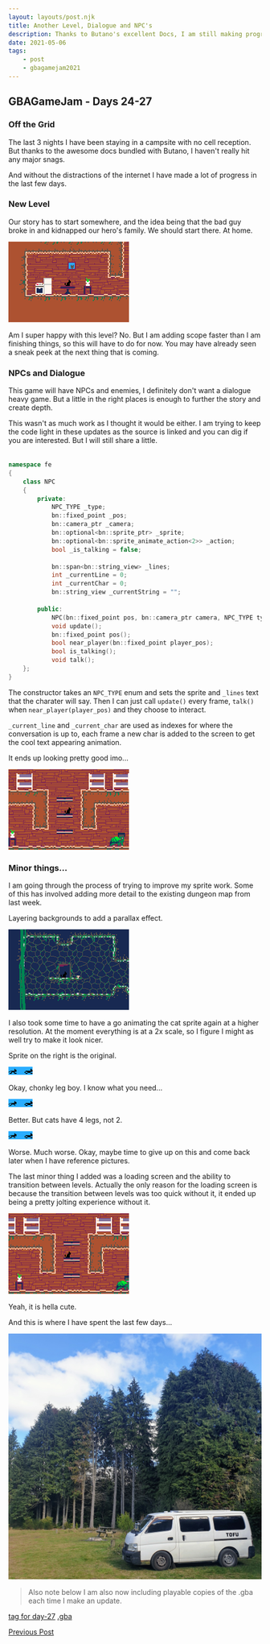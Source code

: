 ```yaml
---
layout: layouts/post.njk
title: Another Level, Dialogue and NPC's
description: Thanks to Butano's excellent Docs, I am still making progress even without internet
date: 2021-05-06
tags:
    - post
    - gbagamejam2021
---
```


>
## GBAGameJam - Days 24-27

### Off the Grid

The last 3 nights I have been staying in a campsite with no cell reception. But thanks to the awesome docs bundled with Butano, I haven't really hit any major snags.

And without the distractions of the internet I have made a lot of progress in the last few days.

### New Level

Our story has to start somewhere, and the idea being that the bad guy broke in and kidnapped our hero's family. We should start there. At home.

![](/img/home.gif)

Am I super happy with this level? No. But I am adding scope faster than I am finishing things, so this will have to do for now. You may have already seen a sneak peek at the next thing that is coming.

### NPCs and Dialogue

This game will have NPCs and enemies, I definitely don't want a dialogue heavy game. But a little in the right places is enough to further the story and create depth.

This wasn't as much work as I thought it would be either. I am trying to keep the code light in these updates as the source is linked and you can dig if you are interested. But I will still share a little.

``` cpp

namespace fe
{
    class NPC
    {
        private:
            NPC_TYPE _type;
            bn::fixed_point _pos;
            bn::camera_ptr _camera;
            bn::optional<bn::sprite_ptr> _sprite;
            bn::optional<bn::sprite_animate_action<2>> _action;
            bool _is_talking = false;

            bn::span<bn::string_view> _lines;
            int _currentLine = 0;
            int _currentChar = 0;
            bn::string_view _currentString = "";

        public:
            NPC(bn::fixed_point pos, bn::camera_ptr camera, NPC_TYPE type);
            void update();
            bn::fixed_point pos();
            bool near_player(bn::fixed_point player_pos);
            bool is_talking();
            void talk();
    };
}
```

The constructor takes an `NPC_TYPE` enum and sets the sprite and `_lines` text that the charater will say. Then I can just call `update()` every frame, `talk()` when `near_player(player_pos)` and they choose to interact.

`_current_line` and `_current_char` are used as indexes for where the conversation is up to, each frame a new char is added to the screen to get the cool text appearing animation.

It ends up looking pretty good imo...

![](/img/npc.gif)

### Minor things...

I am going through the process of trying to improve my sprite work. Some of this has involved adding more detail to the existing dungeon map from last week.

Layering backgrounds to add a parallax effect.

![](/img/dungeon_layers.gif)

I also took some time to have a go animating the cat sprite again at a higher resolution. At the moment everything is at a 2x scale, so I figure I might as well try to make it look nicer.

Sprite on the right is the original.

![](/img/cat-sprite-v2.gif)

Okay, chonky leg boy. I know what you need...

![](/img/cat-sprite-v3.gif)

Better. But cats have 4 legs, not 2.

![](/img/cat-sprite-v4.gif)

Worse. Much worse. Okay, maybe time to give up on this and come back later when I have reference pictures.

The last minor thing I added was a loading screen and the ability to transition between levels. Actually the only reason for the loading screen is because the transition between levels was too quick without it, it ended up being a pretty jolting experience without it.

![](/img/loading.gif)

Yeah, it is hella cute.

And this is where I have spent the last few days...

![](/img/tofu_pureora.jpg)


> Also note below I am also now including playable copies of the .gba each time I make an update.

[tag for day-27](https://github.com/foopod/gbaGamejam2021/releases/tag/day-27) [.gba](https://github.com/foopod/gbaGamejam2021/releases/download/day-27/feline-day27.gba)


[Previous Post](/post/day-23)